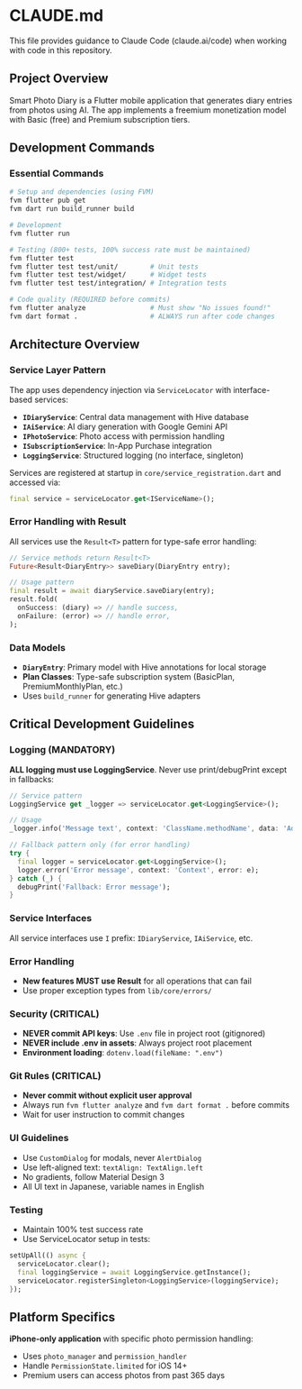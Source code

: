 # CLAUDE.md

This file provides guidance to Claude Code (claude.ai/code) when working with code in this repository.

## Project Overview

Smart Photo Diary is a Flutter mobile application that generates diary entries from photos using AI. The app implements a freemium monetization model with Basic (free) and Premium subscription tiers.

## Development Commands

### Essential Commands
```bash
# Setup and dependencies (using FVM)
fvm flutter pub get
fvm dart run build_runner build

# Development
fvm flutter run

# Testing (800+ tests, 100% success rate must be maintained)
fvm flutter test
fvm flutter test test/unit/        # Unit tests
fvm flutter test test/widget/      # Widget tests
fvm flutter test test/integration/ # Integration tests

# Code quality (REQUIRED before commits)
fvm flutter analyze                # Must show "No issues found!"
fvm dart format .                  # ALWAYS run after code changes
```

## Architecture Overview

### Service Layer Pattern
The app uses dependency injection via `ServiceLocator` with interface-based services:

- **`IDiaryService`**: Central data management with Hive database
- **`IAiService`**: AI diary generation with Google Gemini API
- **`IPhotoService`**: Photo access with permission handling
- **`ISubscriptionService`**: In-App Purchase integration
- **`LoggingService`**: Structured logging (no interface, singleton)

Services are registered at startup in `core/service_registration.dart` and accessed via:
```dart
final service = serviceLocator.get<IServiceName>();
```

### Error Handling with Result<T>
All services use the `Result<T>` pattern for type-safe error handling:
```dart
// Service methods return Result<T>
Future<Result<DiaryEntry>> saveDiary(DiaryEntry entry);

// Usage pattern
final result = await diaryService.saveDiary(entry);
result.fold(
  onSuccess: (diary) => // handle success,
  onFailure: (error) => // handle error,
);
```

### Data Models
- **`DiaryEntry`**: Primary model with Hive annotations for local storage
- **Plan Classes**: Type-safe subscription system (BasicPlan, PremiumMonthlyPlan, etc.)
- Uses `build_runner` for generating Hive adapters

## Critical Development Guidelines

### Logging (MANDATORY)
**ALL logging must use LoggingService**. Never use print/debugPrint except in fallbacks:

```dart
// Service pattern
LoggingService get _logger => serviceLocator.get<LoggingService>();

// Usage
_logger.info('Message text', context: 'ClassName.methodName', data: 'Additional details');

// Fallback pattern only (for error handling)
try {
  final logger = serviceLocator.get<LoggingService>();
  logger.error('Error message', context: 'Context', error: e);
} catch (_) {
  debugPrint('Fallback: Error message');
}
```

### Service Interfaces
All service interfaces use `I` prefix: `IDiaryService`, `IAiService`, etc.

### Error Handling
- **New features MUST use Result<T>** for all operations that can fail
- Use proper exception types from `lib/core/errors/`

### Security (CRITICAL)
- **NEVER commit API keys**: Use `.env` file in project root (gitignored)
- **NEVER include .env in assets**: Always project root placement
- **Environment loading**: `dotenv.load(fileName: ".env")`

### Git Rules (CRITICAL)
- **Never commit without explicit user approval**
- Always run `fvm flutter analyze` and `fvm dart format .` before commits
- Wait for user instruction to commit changes

### UI Guidelines
- Use `CustomDialog` for modals, never `AlertDialog`
- Use left-aligned text: `textAlign: TextAlign.left`
- No gradients, follow Material Design 3
- All UI text in Japanese, variable names in English

### Testing
- Maintain 100% test success rate
- Use ServiceLocator setup in tests:
```dart
setUpAll(() async {
  serviceLocator.clear();
  final loggingService = await LoggingService.getInstance();
  serviceLocator.registerSingleton<LoggingService>(loggingService);
});
```

## Platform Specifics

**iPhone-only application** with specific photo permission handling:
- Uses `photo_manager` and `permission_handler`
- Handle `PermissionState.limited` for iOS 14+
- Premium users can access photos from past 365 days